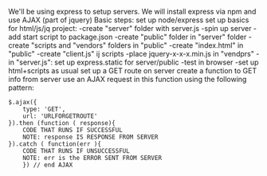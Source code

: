 We'll be using express to setup servers.  We will install express via npm and use AJAX (part of jquery)
Basic steps:
set up node/express
set up basics for html/js/jq project:
-create "server" folder with server.js
-spin up server
-add start script to package.json
-create "public" folder in "server" folder
-create "scripts and "vendors" folders in "public"
-create "index.html" in "public"
-create "client.js" ij scripts
-place jquery-x-x-x.min.js in "vendprs"
-in "server.js": set up express.static for server/public
-test in browser
-set up html+scripts as usual
set up a GET route on server
create a function to GET info from server
use an AJAX request in this function using the following pattern:
```
$.ajax({
    type: 'GET',
    url: 'URLFORGETROUTE'
}).then (function ( response){
    CODE THAT RUNS IF SUCCESSFUL
    NOTE: response IS RESPONSE FROM SERVER
}).catch ( function(err ){
    CODE THAT RUNS IF UNSUCCESSFUL
    NOTE: err is the ERROR SENT FROM SERVER
    }) // end AJAX
```